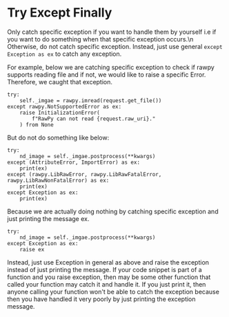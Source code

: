 # Try Except Finally

Only catch specific exception if you want to handle them by yourself i.e if you want to do something when that specific exception occurs.\n
Otherwise, do not catch specific exception. Instead, just use general `except Exception as ex` to catch any exception.

For example, below we are catching specific exception to check if rawpy supports reading file and if not, we would like to raise a specific Error. Therefore, we caught that exception.

```
try:
    self._imgae = rawpy.imread(request.get_file())
except rawpy.NotSupportedError as ex:
    raise InitializationError(
        f"RawPy can not read {request.raw_uri}."
    ) from None
```

But do not do something like below:

```
try:
    nd_image = self._imgae.postprocess(**kwargs)
except (AttributeError, ImportError) as ex:
    print(ex)
except (rawpy.LibRawError, rawpy.LibRawFatalError, rawpy.LibRawNonFatalError) as ex:
    print(ex)
except Exception as ex:
    print(ex)
```
Because we are actually doing nothing by catching specific exception and just printing the message ex.

```
try:
    nd_image = self._imgae.postprocess(**kwargs)
except Exception as ex:
    raise ex
```

Instead, just use Exception in general as above and raise the exception instead of just printing the message. If your code snippet is part of a function and you raise exception, then may be some other function that called your function may catch it and handle it. If you just print it, then anyone calling your function won't be able to catch the exception because then you have handled it very poorly by just printing the exception message.